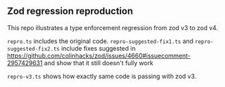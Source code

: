 ## Zod regression reproduction

This repo illustrates a type enforcement regression from zod v3 to zod v4.

`repro.ts` includes the original code.
`repro-suggested-fix1.ts` and `repro-suggested-fix2.ts` include fixes suggested in https://github.com/colinhacks/zod/issues/4660#issuecomment-2957429631 and show that it still doesn't fully work

`repro-v3.ts` shows how exactly same code is passing with zod v3.
